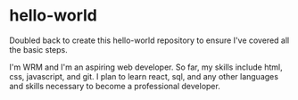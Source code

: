 # hello-world
Doubled back to create this hello-world repository to ensure I've covered all the basic steps.

I'm WRM and I'm an aspiring web developer. So far, my skills include html, css, javascript, and git. I plan to learn react, sql, and any other languages and skills necessary to become a professional developer.

